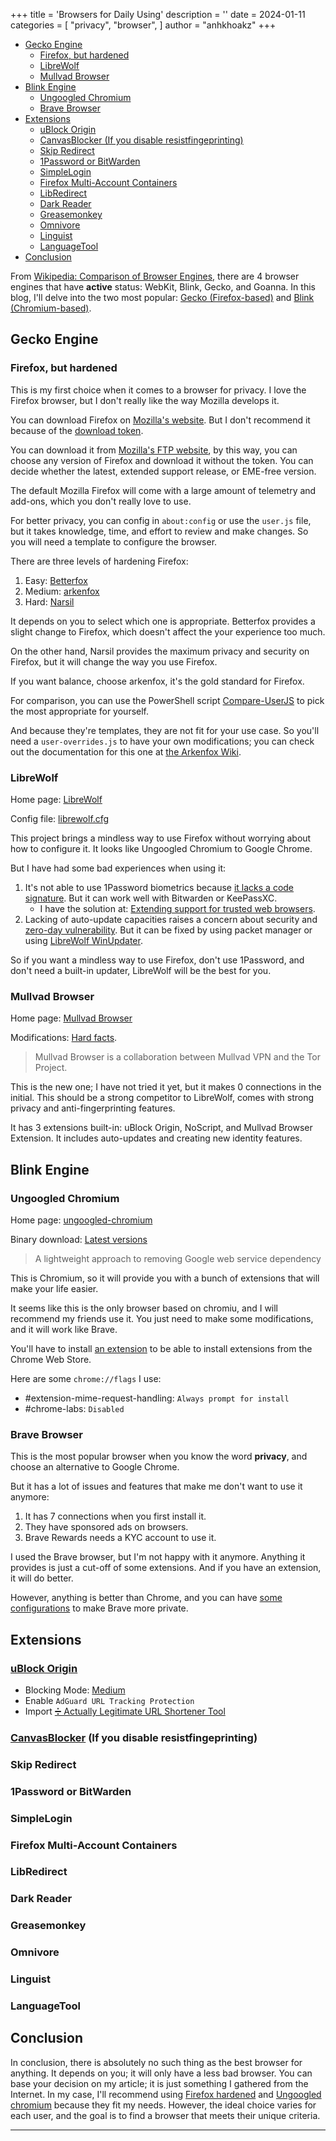 +++
title = 'Browsers for Daily Using'
description = ''
date = 2024-01-11
categories = [
    "privacy",
    "browser",
]
author = "anhkhoakz"
+++

-   [Gecko Engine](#gecko-engine)
    -   [Firefox, but hardened](#firefox-but-hardened)
    -   [LibreWolf](#librewolf)
    -   [Mullvad Browser](#mullvad-browser)
-   [Blink Engine](#blink-engine)
    -   [Ungoogled Chromium](#ungoogled-chromium)
    -   [Brave Browser](#brave-browser)
-   [Extensions](#extensions)
    -   [uBlock Origin](#ublock-origin)
    -   [CanvasBlocker (If you disable resistfingeprinting)](#canvasblocker-if-you-disable-resistfingeprinting)
    -   [Skip Redirect](#skip-redirect)
    -   [1Password or BitWarden](#1password-or-bitwarden)
    -   [SimpleLogin](#simplelogin)
    -   [Firefox Multi-Account Containers](#firefox-multi-account-containers)
    -   [LibRedirect](#libredirect)
    -   [Dark Reader](#dark-reader)
    -   [Greasemonkey](#greasemonkey)
    -   [Omnivore](#omnivore)
    -   [Linguist](#linguist)
    -   [LanguageTool](#languagetool)
-   [Conclusion](#conclusion)

From [Wikipedia: Comparison of Browser Engines,](https://wikiless.org/wiki/Comparison_of_browser_engines?lang=en) there are 4 browser engines that have **active** status: WebKit, Blink, Gecko, and Goanna. In this blog, I'll delve into the two most popular: [Gecko (Firefox-based)](#gecko-engine) and [Blink (Chromium-based)](#blink-engine).

## Gecko Engine

### Firefox, but hardened

This is my first choice when it comes to a browser for privacy. I love the Firefox browser, but I don't really like the way Mozilla develops it.

You can download Firefox on [Mozilla's website](https://www.mozilla.org/firefox/). But I don't recommend it because of the [download token](https://bugzilla.mozilla.org/show_bug.cgi?id=1677497#c0).

You can download it from [Mozilla's FTP website](https://ftp.mozilla.org/pub/firefox/releases/), by this way, you can choose any version of Firefox and download it without the token. You can decide whether the latest, extended support release, or EME-free version.

The default Mozilla Firefox will come with a large amount of telemetry and add-ons, which you don't really love to use.

For better privacy, you can config in `about:config` or use the `user.js` file, but it takes knowledge, time, and effort to review and make changes. So you will need a template to configure the browser.

There are three levels of hardening Firefox:

1. Easy: [Betterfox](https://github.com/yokoffing/Betterfox)
2. Medium: [arkenfox](https://github.com/arkenfox/user.js)
3. Hard: [Narsil](https://codeberg.org/Narsil/user.js/src/branch/main/desktop)

It depends on you to select which one is appropriate. Betterfox provides a slight change to Firefox, which doesn't affect the your experience too much.

On the other hand, Narsil provides the maximum privacy and security on Firefox, but it will change the way you use Firefox.

If you want balance, choose arkenfox, it's the gold standard for Firefox.

For comparison, you can use the PowerShell script [Compare-UserJS](https://github.com/claustromaniac/Compare-UserJS) to pick the most appropriate for yourself.

And because they're templates, they are not fit for your use case. So you'll need a `user-overrides.js` to have your own modifications; you can check out the documentation for this one at [the Arkenfox Wiki](https://github.com/arkenfox/user.js/wiki/3.1-Overrides).

### LibreWolf

Home page: [LibreWolf](https://librewolf.net/)

Config file: [librewolf.cfg](https://codeberg.org/librewolf/settings/raw/branch/master/librewolf.cfg)

This project brings a mindless way to use Firefox without worrying about how to configure it. It looks like Ungoogled Chromium to Google Chrome.

But I have had some bad experiences when using it:

1. It's not able to use 1Password biometrics because [it lacks a code signature](https://1password.community/discussion/comment/633723/#Comment_633723). But it can work well with Bitwarden or KeePassXC.
    - I have the solution at: [Extending support for trusted web browsers](https://1password.community/discussion/140735/extending-support-for-trusted-web-browsers#latest).
2. Lacking of auto-update capacities raises a concern about security and [zero-day vulnerability](<https://wikiless.org/wiki/Zero-day_(computing)?lang=en>). But it can be fixed by using packet manager or using [LibreWolf WinUpdater](https://codeberg.org/ltguillaume/librewolf-winupdater).

So if you want a mindless way to use Firefox, don't use 1Password, and don't need a built-in updater, LibreWolf will be the best for you.

### Mullvad Browser

Home page: [Mullvad Browser](https://mullvad.net/en/browser)

Modifications: [Hard facts](https://mullvad.net/en/browser/hard-facts).

> Mullvad Browser is a collaboration between Mullvad VPN and the Tor Project.

This is the new one; I have not tried it yet, but it makes 0 connections in the initial. This should be a strong competitor to LibreWolf, comes with strong privacy and anti-fingerprinting features.

It has 3 extensions built-in: uBlock Origin, NoScript, and Mullvad Browser Extension. It includes auto-updates and creating new identity features.

## Blink Engine

### Ungoogled Chromium

Home page: [ungoogled-chromium](https://ungoogled-software.github.io/)

Binary download: [Latest versions](https://ungoogled-software.github.io/ungoogled-chromium-binaries/)

> A lightweight approach to removing Google web service dependency

This is Chromium, so it will provide you with a bunch of extensions that will make your life easier.

It seems like this is the only browser based on chromiu, and I will recommend my friends use it. You just need to make some modifications, and it will work like Brave.

You'll have to install [an extension](https://github.com/NeverDecaf/chromium-web-store) to be able to install extensions from the Chrome Web Store.

Here are some `chrome://flags` I use:

-   #extension-mime-request-handling: `Always prompt for install`
-   #chrome-labs: `Disabled`

### Brave Browser

This is the most popular browser when you know the word **privacy**, and choose an alternative to Google Chrome.

But it has a lot of issues and features that make me don't want to use it anymore:

1. It has 7 connections when you first install it.
2. They have sponsored ads on browsers.
3. Brave Rewards needs a KYC account to use it.

I used the Brave browser, but I'm not happy with it anymore. Anything it provides is just a cut-off of some extensions. And if you have an extension, it will do better.

However, anything is better than Chrome, and you can have [some configurations](https://www.privacyguides.org/en/desktop-browsers/#recommended-configuration_1) to make Brave more private.

## Extensions

### [uBlock Origin](https://addons.mozilla.org/firefox/addon/ublock-origin/)

-   Blocking Mode: [Medium](https://github.com/gorhill/uBlock/wiki/Blocking-mode:-medium-mode)
-   Enable `AdGuard URL Tracking Protection`
-   Import [➗ Actually Legitimate URL Shortener Tool](https://raw.githubusercontent.com/DandelionSprout/adfilt/master/LegitimateURLShortener.txt)

### [CanvasBlocker](https://addons.mozilla.org/en-US/firefox/addon/canvasblocker/) (If you disable resistfingeprinting)

### Skip Redirect

### 1Password or BitWarden

### SimpleLogin

### Firefox Multi-Account Containers

### LibRedirect

### Dark Reader

### Greasemonkey

### Omnivore

### Linguist

### LanguageTool

## Conclusion

In conclusion, there is absolutely no such thing as the best browser for anything. It depends on you; it will only have a less bad browser. You can base your decision on my article; it is just something I gathered from the Internet. In my case, I'll recommend using [Firefox hardened](#firefox-but-hardened) and [Ungoogled chromium](#ungoogled-chromium) because they fit my needs. However, the ideal choice varies for each user, and the goal is to find a browser that meets their unique criteria.

---
